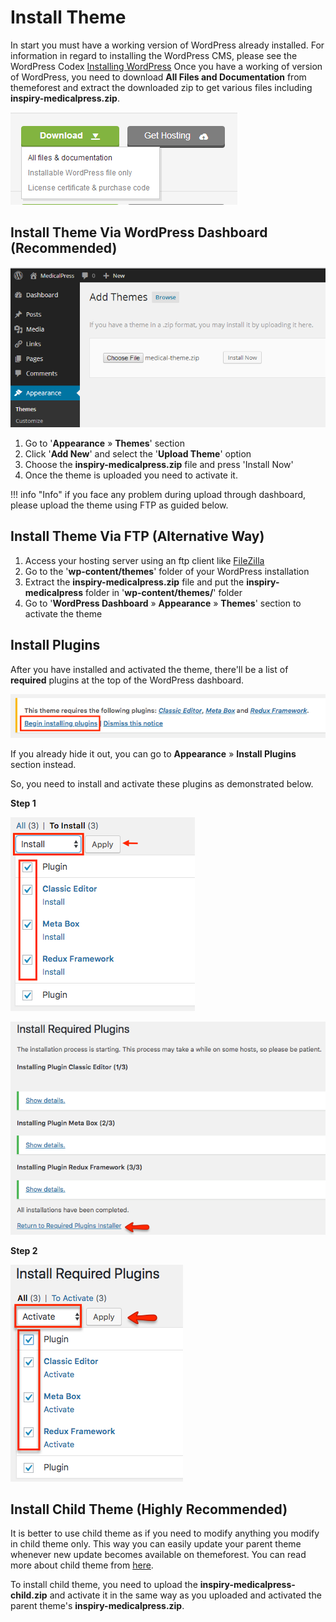 # Install Theme

In start you must have a working version of WordPress already installed. For information in regard to installing the WordPress CMS, please see the WordPress Codex [Installing WordPress](https://codex.wordpress.org/Installing_WordPress)
Once you have a working of version of WordPress, you need to download **All Files and Documentation** from themeforest and extract the downloaded zip to get various files including **inspiry-medicalpress.zip**.

![Download Package](images/all-files.png)

## Install Theme Via WordPress Dashboard (Recommended)

![Theme Install](images/install/1.png)

1.  Go to '**Appearance** &raquo; **Themes**' section
2.  Click '**Add New**' and select the '**Upload Theme**' option 
3.  Choose the **inspiry-medicalpress.zip** file and press 'Install Now'
4.  Once the theme is uploaded you need to activate it.

!!! info "Info"
    if you face any problem during upload through dashboard, please upload the theme using FTP as guided below.

## Install Theme Via FTP (Alternative Way)

1.  Access your hosting server using an ftp client like [FileZilla](https://filezilla-project.org/FileZilla)
2.  Go to the '**wp-content/themes**' folder of your WordPress installation
3.  Extract the **inspiry-medicalpress.zip** file and put the **inspiry-medicalpress** folder in '**wp-content/themes/**' folder
4.  Go to '**WordPress Dashboard** &raquo; **Appearance** &raquo; **Themes**' section to activate the theme

## Install Plugins

After you have installed and activated the theme, there'll be a list of **required** plugins at the top of the WordPress dashboard. 

![Install](images/install/2.png)

If you already hide it out, you can go to **Appearance** &raquo; **Install Plugins** section instead. 

So, you need to install and activate these plugins as demonstrated below.

**Step 1**

![Install Step 1.0](images/install/2-0.png)

![Install Step 1.1](images/install/2-1.png)

**Step 2**

![Install Step 2](images/install/2-2.png)

## Install Child Theme (Highly Recommended)

It is better to use child theme as if you need to modify anything you modify in child theme only.
This way you can easily update your parent theme whenever new update becomes available on themeforest.
You can read more about child theme from [here](https://codex.wordpress.org/Child_Themes). 

To install child theme, you need to upload the **inspiry-medicalpress-child.zip** and activate it in the same way as you uploaded and activated the parent theme's **inspiry-medicalpress.zip**.